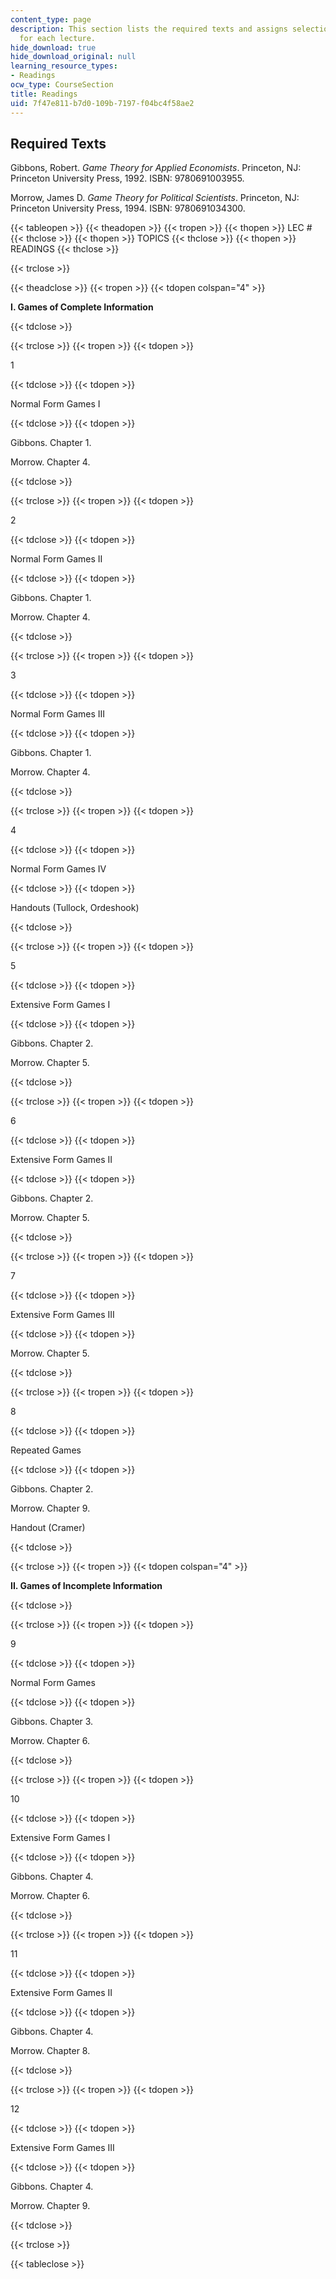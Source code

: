 ```yaml
---
content_type: page
description: This section lists the required texts and assigns selections to be read
  for each lecture.
hide_download: true
hide_download_original: null
learning_resource_types:
- Readings
ocw_type: CourseSection
title: Readings
uid: 7f47e811-b7d0-109b-7197-f04bc4f58ae2
---
```


Required Texts
--------------

Gibbons, Robert. _Game Theory for Applied Economists_. Princeton, NJ: Princeton University Press, 1992. ISBN: 9780691003955.

Morrow, James D. _Game Theory for Political Scientists_. Princeton, NJ: Princeton University Press, 1994. ISBN: 9780691034300.

{{< tableopen >}}
{{< theadopen >}}
{{< tropen >}}
{{< thopen >}}
LEC #
{{< thclose >}}
{{< thopen >}}
TOPICS
{{< thclose >}}
{{< thopen >}}
READINGS
{{< thclose >}}

{{< trclose >}}

{{< theadclose >}}
{{< tropen >}}
{{< tdopen colspan="4" >}}


**I. Games of Complete Information**


{{< tdclose >}}

{{< trclose >}}
{{< tropen >}}
{{< tdopen >}}


1


{{< tdclose >}}
{{< tdopen >}}


Normal Form Games I


{{< tdclose >}}
{{< tdopen >}}


Gibbons. Chapter 1.

Morrow. Chapter 4.


{{< tdclose >}}

{{< trclose >}}
{{< tropen >}}
{{< tdopen >}}


2


{{< tdclose >}}
{{< tdopen >}}


Normal Form Games II


{{< tdclose >}}
{{< tdopen >}}


Gibbons. Chapter 1.

Morrow. Chapter 4.


{{< tdclose >}}

{{< trclose >}}
{{< tropen >}}
{{< tdopen >}}


3


{{< tdclose >}}
{{< tdopen >}}


Normal Form Games III


{{< tdclose >}}
{{< tdopen >}}


Gibbons. Chapter 1.

Morrow. Chapter 4.


{{< tdclose >}}

{{< trclose >}}
{{< tropen >}}
{{< tdopen >}}


4


{{< tdclose >}}
{{< tdopen >}}


Normal Form Games IV


{{< tdclose >}}
{{< tdopen >}}


Handouts (Tullock, Ordeshook)


{{< tdclose >}}

{{< trclose >}}
{{< tropen >}}
{{< tdopen >}}


5


{{< tdclose >}}
{{< tdopen >}}


Extensive Form Games I


{{< tdclose >}}
{{< tdopen >}}


Gibbons. Chapter 2.

Morrow. Chapter 5.


{{< tdclose >}}

{{< trclose >}}
{{< tropen >}}
{{< tdopen >}}


6


{{< tdclose >}}
{{< tdopen >}}


Extensive Form Games II


{{< tdclose >}}
{{< tdopen >}}


Gibbons. Chapter 2.

Morrow. Chapter 5.


{{< tdclose >}}

{{< trclose >}}
{{< tropen >}}
{{< tdopen >}}


7


{{< tdclose >}}
{{< tdopen >}}


Extensive Form Games III


{{< tdclose >}}
{{< tdopen >}}


Morrow. Chapter 5.


{{< tdclose >}}

{{< trclose >}}
{{< tropen >}}
{{< tdopen >}}


8


{{< tdclose >}}
{{< tdopen >}}


Repeated Games


{{< tdclose >}}
{{< tdopen >}}


Gibbons. Chapter 2.

Morrow. Chapter 9.

Handout (Cramer)


{{< tdclose >}}

{{< trclose >}}
{{< tropen >}}
{{< tdopen colspan="4" >}}


**II. Games of Incomplete Information**


{{< tdclose >}}

{{< trclose >}}
{{< tropen >}}
{{< tdopen >}}


9


{{< tdclose >}}
{{< tdopen >}}


Normal Form Games


{{< tdclose >}}
{{< tdopen >}}


Gibbons. Chapter 3.

Morrow. Chapter 6.


{{< tdclose >}}

{{< trclose >}}
{{< tropen >}}
{{< tdopen >}}


10


{{< tdclose >}}
{{< tdopen >}}


Extensive Form Games I


{{< tdclose >}}
{{< tdopen >}}


Gibbons. Chapter 4.

Morrow. Chapter 6.


{{< tdclose >}}

{{< trclose >}}
{{< tropen >}}
{{< tdopen >}}


11


{{< tdclose >}}
{{< tdopen >}}


Extensive Form Games II


{{< tdclose >}}
{{< tdopen >}}


Gibbons. Chapter 4.

Morrow. Chapter 8.


{{< tdclose >}}

{{< trclose >}}
{{< tropen >}}
{{< tdopen >}}


12


{{< tdclose >}}
{{< tdopen >}}


Extensive Form Games III


{{< tdclose >}}
{{< tdopen >}}


Gibbons. Chapter 4.

Morrow. Chapter 9.


{{< tdclose >}}

{{< trclose >}}

{{< tableclose >}}